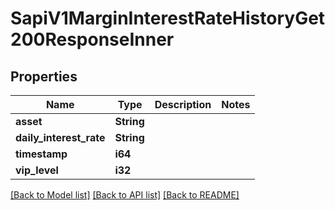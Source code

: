 # SapiV1MarginInterestRateHistoryGet200ResponseInner

## Properties

Name | Type | Description | Notes
------------ | ------------- | ------------- | -------------
**asset** | **String** |  | 
**daily_interest_rate** | **String** |  | 
**timestamp** | **i64** |  | 
**vip_level** | **i32** |  | 

[[Back to Model list]](../README.md#documentation-for-models) [[Back to API list]](../README.md#documentation-for-api-endpoints) [[Back to README]](../README.md)


